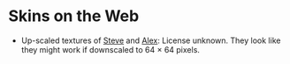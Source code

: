 ﻿
Skins on the Web
================

* Up-scaled textures of [Steve][steve-640px] and [Alex][alex-640px]:
  License unknown.
  They look like they might work if downscaled to 64 × 64 pixels.








  [steve-640px]: http://web.archive.org/web/20221014182105if_/https://static.wikia.nocookie.net/minecraft_gamepedia/images/d/d1/Steve_%28texture%29_JE4_BE2.png/revision/latest
  [alex-640px]: http://web.archive.org/web/20221001174846if_/https://static.wikia.nocookie.net/minecraft_gamepedia/images/4/4b/Alex_%28texture%29_JE1_BE1.png/revision/latest

